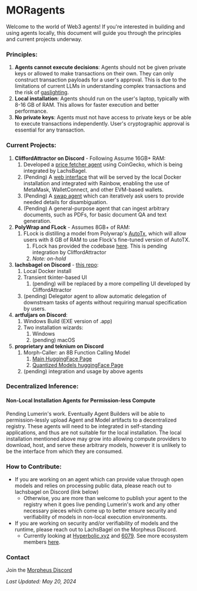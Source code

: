 # MORagents

Welcome to the world of Web3 agents! If you're interested in building and using agents locally, this document will guide you through the principles and 
current projects underway.

### Principles:
1. **Agents cannot execute decisions**: Agents should not be given private keys or allowed to make transactions on their own. They can only construct transaction 
payloads for a user's approval. This is due to the limitations of current LLMs in understanding complex transactions and the risk of [gaslighting](https://arxiv.org/abs/2311.04235).
2. **Local installation**: Agents should run on the user's laptop, typically with 8-16 GB of RAM. This allows for faster execution and better performance.
3. **No private keys**: Agents must not have access to private keys or be able to execute transactions independently. User's cryptographic approval is essential for any 
transaction.

### Current Projects:
1. **CliffordAttractor on Discord** - Following Assume 16GB+ RAM:
   1. Developed a [price fetcher agent](https://github.com/cliffordattractor/moragents_dockers/) using CoinGecko, which is being integrated by LachsBagel.
   2. (Pending) A [web interface](https://github.com/cliffordattractor/moragents_dockers/) that will be served by the local Docker installation and integrated with Rainbow, enabling the use of MetaMask, WalletConnect, and other 
   EVM-based wallets.
   3. (Pending) A [swap agent](https://github.com/cliffordattractor/moragents_dockers/) which can iteratively ask users to provide needed details for disambiguation.
   4. (Pending) A general-purpose agent that can ingest arbitrary documents, such as PDFs, for basic document QA and text generation.
2. **PolyWrap and FLock** - Assumes 8GB+ of RAM:
   1. FLock is distilling a model from Polywrap's [AutoTx](https://github.com/polywrap/AutoTx), which will allow users with 8 GB of RAM to use Flock's fine-tuned version of 
   AutoTX. 
      1. FLock has provided the codebase [here](https://github.com/nickcom007/AutoTx). This is pending integration by CliffordAttractor
      2. *Note: on-hold*
3. **lachsbagel on Discord** - [this repo](https://github.com/LachsBagel/moragents): 
   1. Local Docker install
   2. Transient tkinter-based UI
      1. (pending) will be replaced by a more compelling UI developed by CliffordAttractor
   3. (pending) Delegator agent to allow automatic delegation of downstream tasks of agents without requiring manual specification by users.
4. **artfuljars on Discord**:
   1. Windows Build (EXE version of .app)
   2. Two installation wizards:
      1. Windows 
      2. (pending) macOS
5. **proprietary and teknium on Discord**
   1. Morph-Caller: an 8B Function Calling Model
      1. [Main HuggingFace Page](https://huggingface.co/Morpheus-Function-Calling/Morph-Caller)
      2. [Quantized Models huggingFace Page](https://huggingface.co/Morpheus-Function-Calling/Morph-Caller-GGUF)
   2. (pending) integration and usage by above agents

### Decentralized Inference:
#### Non-Local Installation Agents for Permission-less Compute
Pending Lumerin's work. Eventually Agent Builders will be able to permission-lessly upload Agent and Model artifacts to a decentralized registry.
These agents will need to be integrated in self-standing applications, and thus are not suitable for the local installation.
The local installation mentioned above may grow into allowing compute providers to download, host, and serve these arbitrary models, however it is unlikely to be the interface from which they are consumed.

### How to Contribute:
- If you are working on an agent which can provide value through open models and relies on processing public data, please reach out to lachsbagel on Discord (link below)   
  - Otherwise, you are more than welcome to publish your agent to the registry when it goes live pending Lumerin's work and any other necessary pieces which come up to better ensure security and verifiability of models in non-local execution environments.
- If you are working on security and/or verifiability of models and the runtime, please reach out to LachsBagel on the Morpheus Discord.
  - Currently looking at [Hyperbolic.xyz](https://hyperbolic.xyz) and [6079](https://6079-ai.gitbook.io/6079.ai/technology/6079-proof-of-inference-protocol). See more ecosystem members [here](https://mor.org/ecosystem).

### Contact
Join the [Morpheus Discord](https://discord.com/invite/Dc26EFb6JK)

*Last Updated: May 20, 2024*
